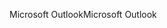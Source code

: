 <span data-ttu-id="65234-101">Microsoft Outlook</span><span class="sxs-lookup"><span data-stu-id="65234-101">Microsoft Outlook</span></span>